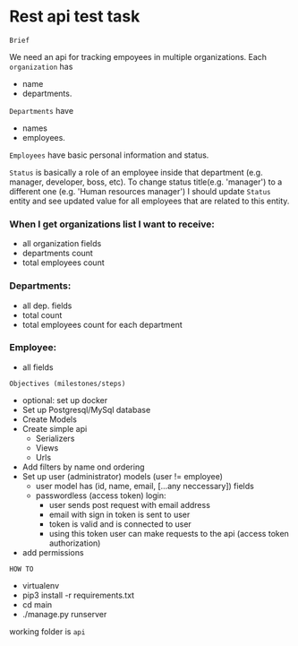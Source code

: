 # Rest api test task

    Brief

We need an api for tracking empoyees in multiple organizations. Each `organization` has 
- name 
- departments. 

`Departments` have 
- names
- employees. 

`Employees` have basic personal information and status. 

`Status` is basically a role of an employee inside that department (e.g. manager, developer, boss, etc). To change status title(e.g. 'manager') to a different one (e.g. 'Human resources manager') I should update `Status` entity and see updated value for all employees that are related to this entity.

### When I get organizations list I want to receive:

- all organization fields
- departments count
- total employees count

### Departments:

- all dep. fields
- total count
- total employees count for each department

### Employee:

- all fields

>

    Objectives (milestones/steps)

- optional: set up docker
- Set up Postgresql/MySql database
- Create Models
- Create simple api
  - Serializers
  - Views
  - Urls
- Add filters by name ond ordering
- Set up user (administrator) models (user != employee)
  - user model has (id, name, email, [...any neccessary]) fields
  - passwordless (access token) login:
    - user sends post request with email address
    - email with sign in token is sent to user
    - token is valid and is connected to user
    - using this token user can make requests to the api (access token authorization)
- add permissions
>
    HOW TO
- virtualenv 
- pip3 install -r requirements.txt
- cd main
- ./manage.py runserver
>
working folder is `api`
